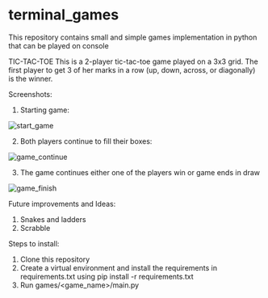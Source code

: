 # terminal_games
This repository contains small and simple games implementation in python that can be played on console

TIC-TAC-TOE
This is a 2-player tic-tac-toe game played on a 3x3 grid. The first player to get 3 of her marks in a row (up, down, across, or diagonally) is the winner.

Screenshots:

1. Starting game:

![start_game](https://user-images.githubusercontent.com/12138053/210168479-dafa76b0-dd41-44ea-b17d-733983f3d851.png)

2. Both players continue to fill their boxes:

![game_continue](https://user-images.githubusercontent.com/12138053/210168490-e803b80a-2658-45e8-b203-be23cd5d4504.png)

3. The game continues either one of the players win or game ends in draw

![game_finish](https://user-images.githubusercontent.com/12138053/210168506-50ca584c-e19c-4619-851c-e6d619b45c83.png)

Future improvements and Ideas:
1. Snakes and ladders
2. Scrabble

Steps to install:
1. Clone this repository
2. Create a virtual environment and install the requirements in requirements.txt using pip install -r requirements.txt
3. Run games/<game_name>/main.py

